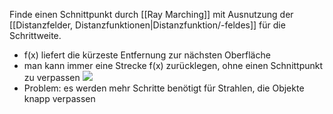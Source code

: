 Finde einen Schnittpunkt durch [[Ray Marching]] mit Ausnutzung der [[Distanzfelder, Distanzfunktionen|Distanzfunktion/-feldes]] für die Schrittweite.
- f(x) liefert die kürzeste Entfernung zur nächsten Oberfläche
- man kann immer eine Strecke f(x) zurücklegen, ohne einen Schnittpunkt zu verpassen
![](sphere_tracing.png)
- Problem: es werden mehr Schritte benötigt für Strahlen, die Objekte knapp verpassen